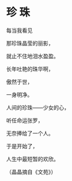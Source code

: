 # 珍 珠

每当我看见 

那珍珠晶莹的丽影， 

就止不住地泪水盈盈。 

长年吐艳的珠华啊， 

傲然于世， 

一身明净。 

人间的珍珠——少女的心， 

听任命运张罗， 

无奈捧给了一个人。 

于是开始了， 

人生中最短暂的欢欣。 

（晶晶摘自《文苑》）